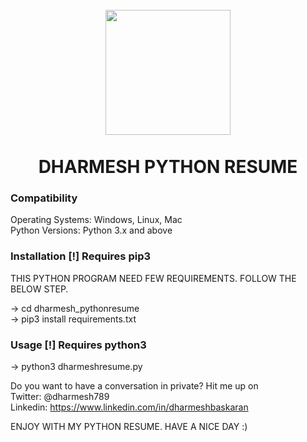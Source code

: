 
<h1 align="center">
  <br>
  <a href="https://github.com/dharmeshbaskaran/dharmesh_pythonresume"><img src="https://i.ibb.co/tMdKXmg/DHARMESH-PYTHON-RESUME.jpg" height=200 width=200></a>
  <br>
  <br>
  <b>
  DHARMESH PYTHON RESUME
  </b>
  <br>
</h1>


### Compatibility

Operating Systems: Windows, Linux, Mac
<br>
Python Versions: Python 3.x and above


### Installation [!] Requires pip3

THIS PYTHON PROGRAM NEED FEW REQUIREMENTS. FOLLOW THE BELOW  STEP.

-> cd dharmesh_pythonresume
<br>
-> pip3 install requirements.txt


### Usage [!] Requires python3

-> python3 dharmeshresume.py

Do you want to have a conversation in private? Hit me up on
<br>
Twitter: @dharmesh789
<br>
Linkedin: https://www.linkedin.com/in/dharmeshbaskaran


ENJOY WITH MY PYTHON RESUME. HAVE A NICE DAY :)
